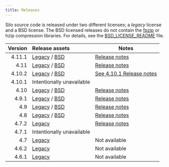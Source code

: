 ```yaml
---
title: Releases
---
```


Silo source code is released under two different licenses; a *legacy* license and a BSD license.
The BSD licensed releases do not contain the [fpzip](https://computing.llnl.gov/projects/fpzip) or hzip compression libraries.
For details, see the [BSD_LICENSE_README](https://raw.githubusercontent.com/LLNL/Silo/main/BSD_LICENSE_README) file.

Version | Release assets | Notes
---:    | :---   | ---
4.11.1  | [Legacy][4111] / [BSD][4111b] | [Release notes][4111rn]
4.11  | [Legacy][411] / [BSD][411b] | [Release notes][411rn]
4.10.2  | [Legacy][4102] / [BSD][4102b] | [See 4.10.1 Release notes][4102rn]
4.10.1 | Intentionally unavailable
4.10  | [Legacy][410] / [BSD][410b] | [Release notes][410rn]
4.9.1  | [Legacy][491] / [BSD][491b] | [Release notes][491rn]
4.9  | [Legacy][49] / [BSD][49b] | [Release notes][49rn]
4.8  | [Legacy][48] / [BSD][48b] | [Release notes][48rn]
4.7.2  | [Legacy][472] | [Release notes][472rn]
4.7.1  | Intentionally unavailable
4.7  | [Legacy][47] | Not available
4.6.2  | [Legacy][462] | Not available
4.6.1  | [Legacy][461] | Not available

<!-- release asset links -->

[4111]: https://github.com/LLNL/Silo/releases/download/4.11.1/silo-4.11.1.tar.xz "Legacy License but includes all features"
[4111b]: https://github.com/LLNL/Silo/releases/download/4.11.1/silo-4.11.1-bsd.tar.xz "BSD License, fpzip/hzip compressors removed"
[4111rn]: https://github.com/LLNL/Silo/releases/tag/4.11.1
[411]: https://github.com/LLNL/Silo/releases/download/v4.11/silo-4.11.tar.gz "Legacy License but includes all features"
[411b]: https://github.com/LLNL/Silo/releases/download/v4.11/silo-4.11-bsd.tar.gz "BSD License, fpzip/hzip compressors removed"
[411rn]:https://github.com/LLNL/Silo/wiki/4.11-Release-Notes-September,-2021
[4102]: silo-4.10.2.tar.xz "Legacy License but includes all features"
[4102b]: silo-4.10.2-bsd.tar.xz "BSD License, fpzip/hzip compressors removed"
[4102rn]: silo_relnotes_4.10.1.html
[410]: silo-4.10.tar.xz "Legacy License but includes all features"
[410b]: silo-4.10-bsd.tar.xz "BSD License, fpzip/hzip compressors removed"
[410rn]: silo_relnotes_4.10.html
[491]: silo-4.9.1.tar.xz "Legacy License but includes all features"
[491b]: silo-4.9.1-bsd.tar.xz "BSD License, fpzip/hzip compressors removed"
[491rn]: silo_relnotes_4.9.1.html
[49]: silo-4.9.tar.xz "Legacy License but includes all features"
[49b]: silo-4.9-bsd.tar.xz "BSD License, fpzip/hzip compressors removed"
[49rn]: silo_relnotes_4.9.html
[48]: silo-4.8.tar.xz "Legacy License but includes all features"
[48b]: silo-4.8-bsd.tar.xz "BSD License, fpzip/hzip compressors removed"
[48rn]: silo_relnotes_4.8.html
[472]: silo-4.7.2.tar.xz "Legacy License but includes all features"
[472rn]: silo_relnotes_4.7.2.html
[47]: silo-4.7.tar.xz "Legacy License but includes all features"
[462]: silo-4.6.2.tar.xz "Legacy License but includes all features"
[461]: silo-4.6.1.tar.xz "Legacy License but includes all features"

